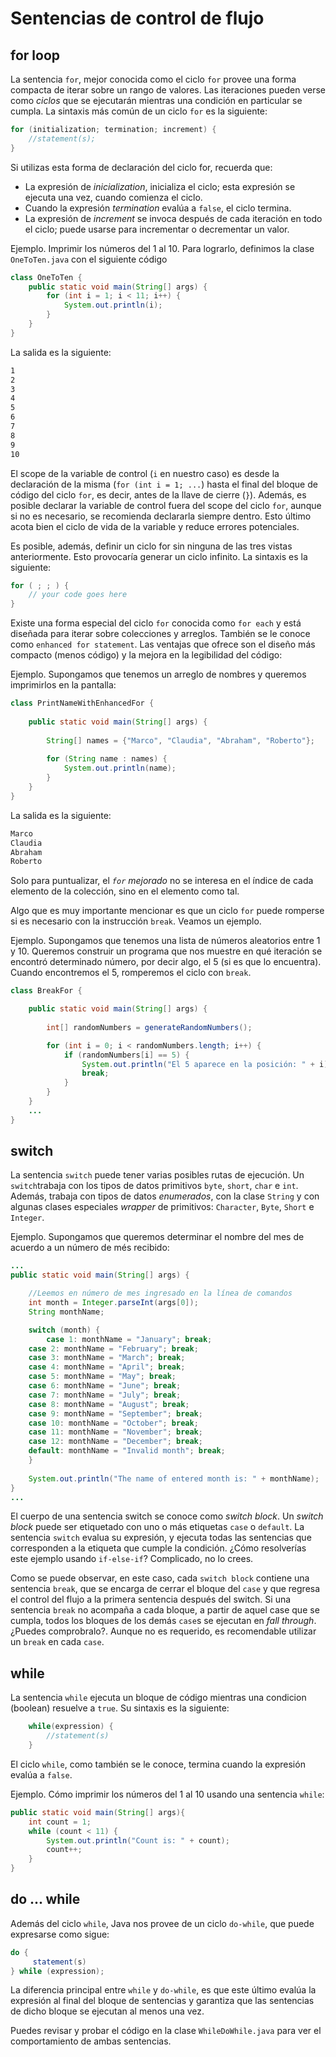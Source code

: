 # Sentencias de control de flujo

## for loop
La sentencia `for`, mejor conocida como el ciclo `for` provee una forma compacta de iterar sobre un rango de valores. Las iteraciones pueden verse como *ciclos* que se ejecutarán mientras una condición en particular se cumpla. La sintaxis más común de un ciclo `for` es la siguiente:
```java
for (initialization; termination; increment) {
    //statement(s);
}
```
Si utilizas esta forma de declaración del ciclo for, recuerda que:
* La expresión de *inicialization*, inicializa el ciclo; esta expresión se ejecuta una vez, cuando comienza el ciclo.
* Cuando la expresión *termination* evalúa a `false`, el ciclo termina.
* La expresión de *increment* se invoca después de cada iteración en todo el ciclo; puede usarse para incrementar o decrementar un valor.

Ejemplo. Imprimir los números del 1 al 10. Para lograrlo, definimos la clase `OneToTen.java` con el siguiente código
```java
class OneToTen {
    public static void main(String[] args) {
        for (int i = 1; i < 11; i++) {
            System.out.println(i);
        }
    }
}
```
La salida es la siguiente: 
```bash
1
2
3
4
5
6
7
8
9
10
```
El scope de la variable de control (`i` en nuestro caso) es desde la declaración de la misma (`for (int i = 1; ...`) hasta el final del bloque de código del ciclo `for`, es decir, antes de la llave de cierre (`}`). Además, es posible declarar la variable de control fuera del scope del ciclo `for`, aunque si no es necesario, se recomienda declararla siempre dentro. Esto último acota bien el ciclo de vida de la variable y reduce errores potenciales.

Es posible, además, definir un ciclo for sin ninguna de las tres vistas anteriormente. Esto provocaría generar un ciclo infinito. La sintaxis es la siguiente:
```java
for ( ; ; ) {  
    // your code goes here
}
```
Existe una forma especial del ciclo `for` conocida como `for each` y está diseñada para iterar sobre colecciones y arreglos. También se le conoce como `enhanced for statement`. Las ventajas que ofrece son el diseño más compacto (menos código) y la mejora en la legibilidad del código:

Ejemplo. Supongamos que tenemos un arreglo de nombres y queremos imprimirlos en la pantalla:
```java
class PrintNameWithEnhancedFor {
    
    public static void main(String[] args) {
        
        String[] names = {"Marco", "Claudia", "Abraham", "Roberto"};
        
        for (String name : names) {
            System.out.println(name);
        }
    }
}
```
La salida es la siguiente:
```bash
Marco
Claudia
Abraham
Roberto
```
Solo para puntualizar, el *`for` mejorado* no se interesa en el índice de cada elemento de la colección, sino en el elemento como tal.

Algo que es muy importante mencionar es que un ciclo `for` puede romperse si es necesario con la instrucción `break`. Veamos un ejemplo.

Ejemplo. Supongamos que tenemos una lista de números aleatorios entre 1 y 10. Queremos construir un programa que nos muestre en qué iteración se encontró determinado número, por decir algo, el 5 (si es que lo encuentra). Cuando encontremos el 5, romperemos el ciclo con `break`.
```java
class BreakFor {

    public static void main(String[] args) {
        
        int[] randomNumbers = generateRandomNumbers();

	    for (int i = 0; i < randomNumbers.length; i++) {   
	        if (randomNumbers[i] == 5) {
	    	    System.out.println("El 5 aparece en la posición: " + i);
		        break;
	        }
	    }
    }
    ...
}

```

## switch
La sentencia `switch` puede tener varias posibles rutas de ejecución. Un `switch`trabaja con los tipos de datos primitivos `byte`, `short`, `char` e `int`. Además, trabaja con tipos de datos *enumerados*, con la clase `String` y con algunas clases especiales *wrapper* de primitivos: `Character`, `Byte`, `Short` e `Integer`.

Ejemplo. Supongamos que queremos determinar el nombre del mes de acuerdo a un número de més recibido:
```java
...
public static void main(String[] args) {

    //Leemos en número de mes ingresado en la línea de comandos
    int month = Integer.parseInt(args[0]);
    String monthName;

    switch (month) {
        case 1: monthName = "January"; break;
	case 2: monthName = "February"; break;
	case 3: monthName = "March"; break;
	case 4: monthName = "April"; break;
	case 5: monthName = "May"; break;
	case 6: monthName = "June"; break;
	case 7: monthName = "July"; break;
	case 8: monthName = "August"; break;
	case 9: monthName = "September"; break;
	case 10: monthName = "October"; break;
	case 11: monthName = "November"; break;
	case 12: monthName = "December"; break;
	default: monthName = "Invalid month"; break;
    }
    
    System.out.println("The name of entered month is: " + monthName);
}
...
```
El cuerpo de una sentencia switch se conoce como *switch block*. Un *switch block* puede ser etiquetado con uno o más etiquetas `case` o `default`. La sentencia `switch` evalua su expresión, y ejecuta todas las sentencias que corresponden a la etiqueta que cumple la condición. ¿Cómo resolverías este ejemplo usando `if-else-if`? Complicado, no lo crees.

Como se puede observar, en este caso, cada `switch block` contiene una sentencia `break`, que se encarga de cerrar el bloque del `case` y que regresa el control del flujo a la primera sentencia después del switch. Si una sentencia `break` no acompaña a cada bloque, a partir de aquel case que se cumpla, todos los bloques de los demás `case`s se ejecutan en *fall through*. ¿Puedes comprobralo?. Aunque no es requerido, es recomendable utilizar un `break` en cada `case`.

## while
La sentencia `while` ejecuta un bloque de código mientras una condicion (boolean) resuelve a `true`. Su sintaxis es la siguiente:
```java
    while(expression) {
    	//statement(s)
    }
```
El ciclo `while`, como también se le conoce, termina cuando la expresión evalúa a `false`. 

Ejemplo. Cómo imprimir los números del 1 al 10 usando una sentencia `while`:
```java
public static void main(String[] args){
    int count = 1;
    while (count < 11) {
        System.out.println("Count is: " + count);
        count++;
    }
}
```

## do ... while
Además del ciclo `while`, Java nos provee de un ciclo `do-while`, que puede expresarse como sigue:
```java
do {
     statement(s)
} while (expression);
```
La diferencia principal entre `while` y `do-while`, es que este último evalúa la expresión al final del bloque de sentencias y garantiza que las sentencias de dicho bloque se ejecutan al menos una vez.

Puedes revisar y probar el código en la clase `WhileDoWhile.java` para ver el comportamiento de ambas sentencias.

